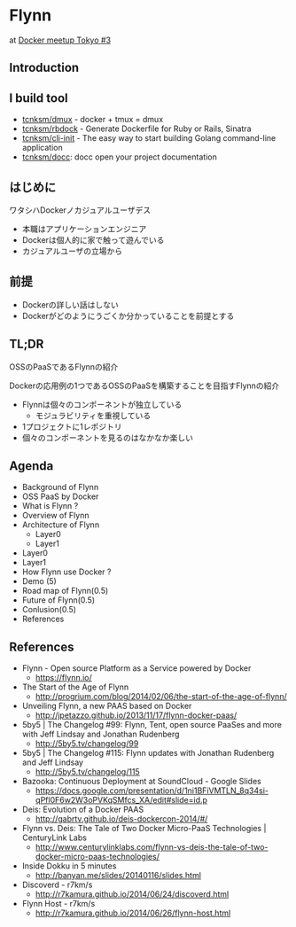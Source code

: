 Flynn
====

at [Docker meetup Tokyo #3](http://connpass.com/event/6998/)

## Introduction

## I build tool

- [tcnksm/dmux]() - docker + tmux = dmux
- [tcnksm/rbdock]() - Generate Dockerfile for Ruby or Rails, Sinatra
- [tcnksm/cli-init]() - The easy way to start building Golang command-line application
- [tcnksm/docc](): docc open your project documentation

## はじめに

ワタシハDockerノカジュアルユーザデス

- 本職はアプリケーションエンジニア
- Dockerは個人的に家で触って遊んでいる
- カジュアルユーザの立場から

## 前提

- Dockerの詳しい話はしない
- Dockerがどのようにうごくか分かっていることを前提とする

## TL;DR

OSSのPaaSであるFlynnの紹介

Dockerの応用例の1つであるOSSのPaaSを構築することを目指すFlynnの紹介

- Flynnは個々のコンポーネントが独立している
    - モジュラビリティを重視している
- 1プロジェクトに1レポジトリ
- 個々のコンポーネントを見るのはなかなか楽しい

## Agenda

- Background of Flynn
- OSS PaaS by Docker
- What is Flynn ?
- Overview of Flynn
- Architecture of Flynn
    - Layer0
    - Layer1
- Layer0
- Layer1
- How Flynn use Docker ?
- Demo (5)
- Road map of Flynn(0.5)
- Future of Flynn(0.5)
- Conlusion(0.5)
- References

## References

- Flynn - Open source Platform as a Service powered by Docker
    - https://flynn.io/
- The Start of the Age of Flynn
    - http://progrium.com/blog/2014/02/06/the-start-of-the-age-of-flynn/
- Unveiling Flynn, a new PAAS based on Docker
    - http://jpetazzo.github.io/2013/11/17/flynn-docker-paas/
- 5by5 | The Changelog #99: Flynn, Tent, open source PaaSes and more with Jeff Lindsay and Jonathan Rudenberg
    - http://5by5.tv/changelog/99
- 5by5 | The Changelog #115: Flynn updates with Jonathan Rudenberg and Jeff Lindsay
    - http://5by5.tv/changelog/115
- Bazooka: Continuous Deployment at SoundCloud - Google Slides
    - https://docs.google.com/presentation/d/1ni1BFiVMTLN_8q34si-qPfl0F6w2W3oPVKqSMfcs_XA/edit#slide=id.p
- Deis: Evolution of a Docker PAAS
    - http://gabrtv.github.io/deis-dockercon-2014/#/
- Flynn vs. Deis: The Tale of Two Docker Micro-PaaS Technologies | CenturyLink Labs
    - http://www.centurylinklabs.com/flynn-vs-deis-the-tale-of-two-docker-micro-paas-technologies/
- Inside Dokku in 5 minutes
    - http://banyan.me/slides/20140116/slides.html
- Discoverd - r7km/s
    - http://r7kamura.github.io/2014/06/24/discoverd.html
- Flynn Host - r7km/s
    - http://r7kamura.github.io/2014/06/26/flynn-host.html
